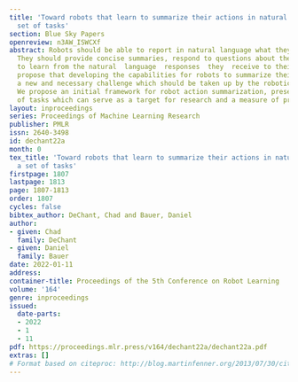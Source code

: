 ```yaml
---
title: 'Toward robots that learn to summarize their actions in natural language: a
  set of tasks'
section: Blue Sky Papers
openreview: n3AW_ISWCXf
abstract: Robots should be able to report in natural language what they have done.
  They should provide concise summaries, respond to questions about them, and be able
  to learn from the natural  language  responses  they  receive to their summaries.  We
  propose that developing the capabilities for robots to summarize their actions is
  a new and necessary challenge which should be taken up by the robotic learning community.
  We propose an initial framework for robot action summarization, presented as a set
  of tasks which can serve as a target for research and a measure of progress.
layout: inproceedings
series: Proceedings of Machine Learning Research
publisher: PMLR
issn: 2640-3498
id: dechant22a
month: 0
tex_title: 'Toward robots that learn to summarize their actions in natural language:
  a set of tasks'
firstpage: 1807
lastpage: 1813
page: 1807-1813
order: 1807
cycles: false
bibtex_author: DeChant, Chad and Bauer, Daniel
author:
- given: Chad
  family: DeChant
- given: Daniel
  family: Bauer
date: 2022-01-11
address:
container-title: Proceedings of the 5th Conference on Robot Learning
volume: '164'
genre: inproceedings
issued:
  date-parts:
  - 2022
  - 1
  - 11
pdf: https://proceedings.mlr.press/v164/dechant22a/dechant22a.pdf
extras: []
# Format based on citeproc: http://blog.martinfenner.org/2013/07/30/citeproc-yaml-for-bibliographies/
---
```


